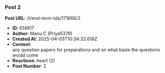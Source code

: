 ### Post 2
**Post URL**: /t/end-term-tds/171668/2
- **ID**: 614917
- **Author**: Manu C (Priya5379)
- **Created At**: 2025-04-03T10:34:32.618Z
- **Content**:  
  any question papers for preparations and on what basis the questions would come
- **Reactions**: heart (2)
- **Post Number**: 2

